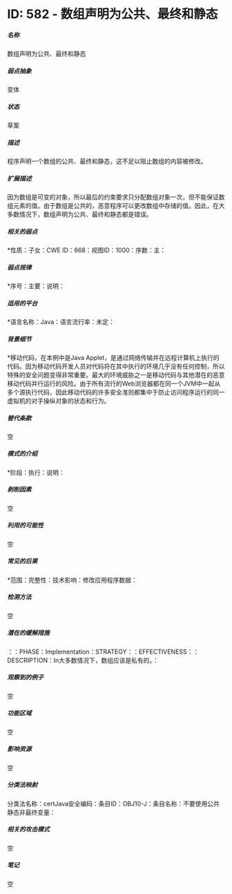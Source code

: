 # ID: 582 - 数组声明为公共、最终和静态
<h5>名称</h5>数组声明为公共、最终和静态
<h5>弱点抽象</h5>变体
<h5>状态</h5>草案
<h5>描述</h5>程序声明一个数组的公共、最终和静态，这不足以阻止数组的内容被修改。
<h5>扩展描述</h5>因为数组是可变的对象，所以最后的约束要求只分配数组对象一次，但不能保证数组元素的值。由于数组是公共的，恶意程序可以更改数组中存储的值。因此，在大多数情况下，数组声明为公共、最终和静态都是错误。
<h5>相关的弱点</h5>*性质：子女：CWE ID：668：视图ID：1000：序数：主：
<h5>弱点规律</h5>*序号：主要：说明：
<h5>适用的平台</h5>*语言名称：Java：语言流行率：未定：
<h5>背景细节</h5>*移动代码，在本例中是Java Applet，是通过网络传输并在远程计算机上执行的代码。因为移动代码开发人员对代码将在其中执行的环境几乎没有任何控制，所以特殊的安全问题变得非常重要。最大的环境威胁之一是移动代码与其他潜在的恶意移动代码并行运行的风险。由于所有流行的Web浏览器都在同一个JVM中一起从多个源执行代码，因此移动代码的许多安全准则都集中于防止访问程序运行的同一虚拟机的对手操纵对象的状态和行为。
<h5>替代条款</h5>空
<h5>模式的介绍</h5>*阶段：执行：说明：
<h5>剥削因素</h5>空
<h5>利用的可能性</h5>空
<h5>常见的后果</h5>*范围：完整性：技术影响：修改应用程序数据：
<h5>检测方法</h5>空
<h5>潜在的缓解措施</h5>：：PHASE：Implementation：STRATEGY：：EFFECTIVENESS：：DESCRIPTION：In大多数情况下，数组应该是私有的。：
<h5>观察到的例子</h5>空
<h5>功能区域</h5>空
<h5>影响资源</h5>空
<h5>分类法映射</h5>分类法名称：certJava安全编码：条目ID：OBJ10-J：条目名称：不要使用公共静态非最终变量：
<h5>相关的攻击模式</h5>空
<h5>笔记</h5>空

